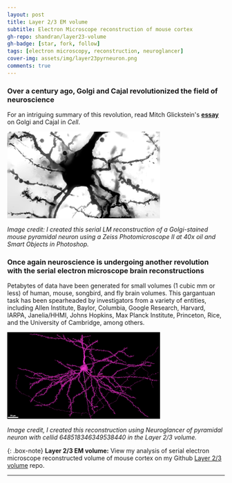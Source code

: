 ```yaml
---
layout: post
title: Layer 2/3 EM volume
subtitle: Electron Microscope reconstruction of mouse cortex
gh-repo: shandran/layer23-volume
gh-badge: [star, fork, follow]
tags: [electron microscopy, reconstruction, neuroglancer]
cover-img: assets/img/layer23pyrneuron.png
comments: true
---
```


### Over a century ago, Golgi and Cajal revolutionized the field of neuroscience

For an intriguing summary of this revolution, read Mitch Glickstein's [**essay**](https://www.cell.com/current-biology/pdf/S0960-9822(06)01203-6.pdf) on Golgi and Cajal in <em>Cell</em>.

![Pyramidal neuron of the mouse cortex stained using the Golgi method](https://github.com/shandran/layer23-volume/blob/main/img/golgistain.png "Serial LM reconstruction of Golgi stained neuron")

<em>Image credit: I created this serial LM reconstruction of a Golgi-stained mouse pyramidal neuron using a Zeiss Photomicroscope II at 40x oil and Smart Objects in Photoshop.</em>

### Once again neuroscience is undergoing another revolution with the serial electron microscope brain reconstructions

Petabytes of data have been generated for small volumes (1 cubic mm or less) of human, mouse, songbird, and fly brain volumes. This gargantuan task has been spearheaded by investigators from a variety of entities, including Allen Institute, Baylor, Columbia, Google Research, Harvard, IARPA, Janelia/HHMI, Johns Hopkins, Max Planck Institute, Princeton, Rice, and the University of Cambridge, among others.  

![Pyramdial neuron from the Layer 2/3 serial EM volume](https://github.com/shandran/layer23-volume/blob/main/img/layer23pyr.png "Serial EM reconstruction using Neuroglancer")

<em>Image credit, I created this reconstruction using Neuroglancer of pyramidal neuron with cellid 648518346349538440 in the Layer 2/3 volume.</em>  

{: .box-note}
**Layer 2/3 EM volume:** View my analysis of serial electron microscope reconstructed volume of mouse cortex on my Github [Layer 2/3 volume](https://github.com/shandran/layer23-volume) repo.

***

